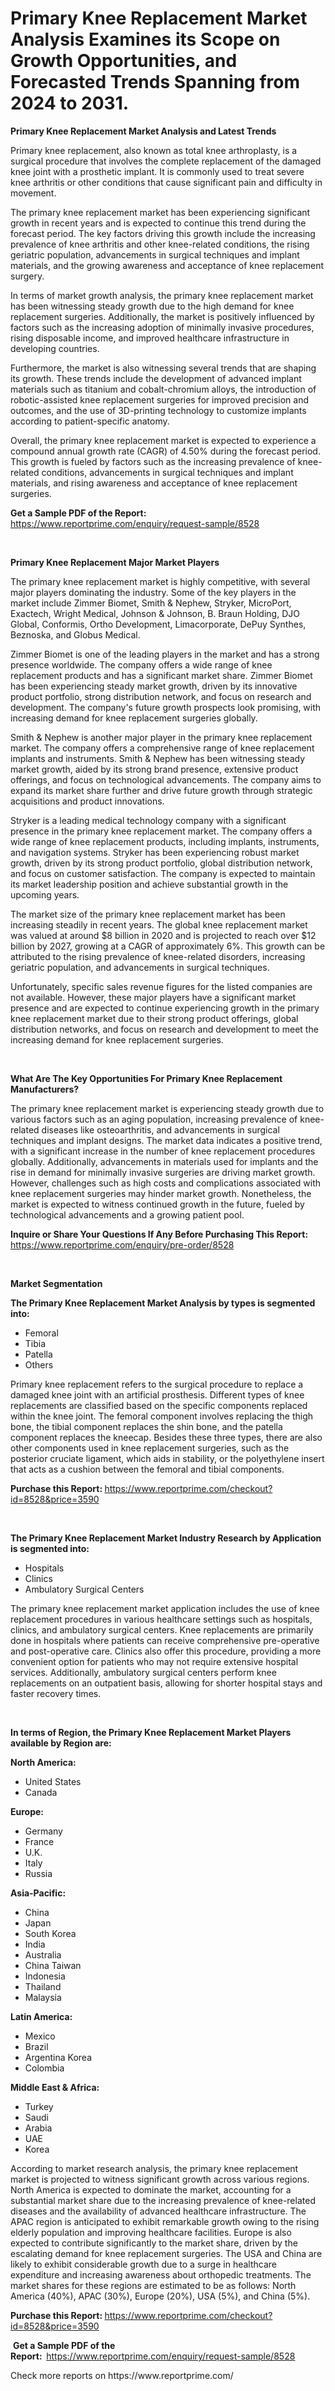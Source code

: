 <p><h1>Primary Knee Replacement Market Analysis Examines its Scope on Growth Opportunities, and Forecasted Trends Spanning from 2024 to 2031.</h1></p><p><strong>Primary Knee Replacement Market Analysis and Latest Trends</strong></p>
<p><p>Primary knee replacement, also known as total knee arthroplasty, is a surgical procedure that involves the complete replacement of the damaged knee joint with a prosthetic implant. It is commonly used to treat severe knee arthritis or other conditions that cause significant pain and difficulty in movement.</p><p>The primary knee replacement market has been experiencing significant growth in recent years and is expected to continue this trend during the forecast period. The key factors driving this growth include the increasing prevalence of knee arthritis and other knee-related conditions, the rising geriatric population, advancements in surgical techniques and implant materials, and the growing awareness and acceptance of knee replacement surgery.</p><p>In terms of market growth analysis, the primary knee replacement market has been witnessing steady growth due to the high demand for knee replacement surgeries. Additionally, the market is positively influenced by factors such as the increasing adoption of minimally invasive procedures, rising disposable income, and improved healthcare infrastructure in developing countries.</p><p>Furthermore, the market is also witnessing several trends that are shaping its growth. These trends include the development of advanced implant materials such as titanium and cobalt-chromium alloys, the introduction of robotic-assisted knee replacement surgeries for improved precision and outcomes, and the use of 3D-printing technology to customize implants according to patient-specific anatomy.</p><p>Overall, the primary knee replacement market is expected to experience a compound annual growth rate (CAGR) of 4.50% during the forecast period. This growth is fueled by factors such as the increasing prevalence of knee-related conditions, advancements in surgical techniques and implant materials, and rising awareness and acceptance of knee replacement surgeries.</p></p>
<p><strong>Get a Sample PDF of the Report:&nbsp;</strong> <a href="https://www.reportprime.com/enquiry/request-sample/8528">https://www.reportprime.com/enquiry/request-sample/8528</a></p>
<p>&nbsp;</p>
<p><strong>Primary Knee Replacement Major Market Players</strong></p>
<p><p>The primary knee replacement market is highly competitive, with several major players dominating the industry. Some of the key players in the market include Zimmer Biomet, Smith & Nephew, Stryker, MicroPort, Exactech, Wright Medical, Johnson & Johnson, B. Braun Holding, DJO Global, Conformis, Ortho Development, Limacorporate, DePuy Synthes, Beznoska, and Globus Medical.</p><p>Zimmer Biomet is one of the leading players in the market and has a strong presence worldwide. The company offers a wide range of knee replacement products and has a significant market share. Zimmer Biomet has been experiencing steady market growth, driven by its innovative product portfolio, strong distribution network, and focus on research and development. The company's future growth prospects look promising, with increasing demand for knee replacement surgeries globally.</p><p>Smith & Nephew is another major player in the primary knee replacement market. The company offers a comprehensive range of knee replacement implants and instruments. Smith & Nephew has been witnessing steady market growth, aided by its strong brand presence, extensive product offerings, and focus on technological advancements. The company aims to expand its market share further and drive future growth through strategic acquisitions and product innovations.</p><p>Stryker is a leading medical technology company with a significant presence in the primary knee replacement market. The company offers a wide range of knee replacement products, including implants, instruments, and navigation systems. Stryker has been experiencing robust market growth, driven by its strong product portfolio, global distribution network, and focus on customer satisfaction. The company is expected to maintain its market leadership position and achieve substantial growth in the upcoming years.</p><p>The market size of the primary knee replacement market has been increasing steadily in recent years. The global knee replacement market was valued at around $8 billion in 2020 and is projected to reach over $12 billion by 2027, growing at a CAGR of approximately 6%. This growth can be attributed to the rising prevalence of knee-related disorders, increasing geriatric population, and advancements in surgical techniques.</p><p>Unfortunately, specific sales revenue figures for the listed companies are not available. However, these major players have a significant market presence and are expected to continue experiencing growth in the primary knee replacement market due to their strong product offerings, global distribution networks, and focus on research and development to meet the increasing demand for knee replacement surgeries.</p></p>
<p>&nbsp;</p>
<p><strong>What Are The Key Opportunities For Primary Knee Replacement Manufacturers?</strong></p>
<p><p>The primary knee replacement market is experiencing steady growth due to various factors such as an aging population, increasing prevalence of knee-related diseases like osteoarthritis, and advancements in surgical techniques and implant designs. The market data indicates a positive trend, with a significant increase in the number of knee replacement procedures globally. Additionally, advancements in materials used for implants and the rise in demand for minimally invasive surgeries are driving market growth. However, challenges such as high costs and complications associated with knee replacement surgeries may hinder market growth. Nonetheless, the market is expected to witness continued growth in the future, fueled by technological advancements and a growing patient pool.</p></p>
<p><strong>Inquire or Share Your Questions If Any Before Purchasing This Report:</strong> <a href="https://www.reportprime.com/enquiry/pre-order/8528">https://www.reportprime.com/enquiry/pre-order/8528</a></p>
<p>&nbsp;</p>
<p><strong>Market Segmentation</strong></p>
<p><strong>The Primary Knee Replacement Market Analysis by types is segmented into:</strong></p>
<p><ul><li>Femoral</li><li>Tibia</li><li>Patella</li><li>Others</li></ul></p>
<p><p>Primary knee replacement refers to the surgical procedure to replace a damaged knee joint with an artificial prosthesis. Different types of knee replacements are classified based on the specific components replaced within the knee joint. The femoral component involves replacing the thigh bone, the tibial component replaces the shin bone, and the patella component replaces the kneecap. Besides these three types, there are also other components used in knee replacement surgeries, such as the posterior cruciate ligament, which aids in stability, or the polyethylene insert that acts as a cushion between the femoral and tibial components.</p></p>
<p><strong>Purchase this Report:&nbsp;</strong><a href="https://www.reportprime.com/checkout?id=8528&price=3590">https://www.reportprime.com/checkout?id=8528&price=3590</a></p>
<p>&nbsp;</p>
<p><strong>The Primary Knee Replacement Market Industry Research by Application is segmented into:</strong></p>
<p><ul><li>Hospitals</li><li>Clinics</li><li>Ambulatory Surgical Centers</li></ul></p>
<p><p>The primary knee replacement market application includes the use of knee replacement procedures in various healthcare settings such as hospitals, clinics, and ambulatory surgical centers. Knee replacements are primarily done in hospitals where patients can receive comprehensive pre-operative and post-operative care. Clinics also offer this procedure, providing a more convenient option for patients who may not require extensive hospital services. Additionally, ambulatory surgical centers perform knee replacements on an outpatient basis, allowing for shorter hospital stays and faster recovery times.</p></p>
<p>&nbsp;</p>
<p><strong>In terms of Region, the Primary Knee Replacement Market Players available by Region are:</strong></p>
<p>
    <p> <strong> North America: </strong>
        <ul>
            <li>United States</li>
            <li>Canada</li>
        </ul>
        </p> 
    <p> <strong> Europe: </strong>
        <ul>
            <li>Germany</li>
            <li>France</li>
            <li>U.K.</li>
            <li>Italy</li>
            <li>Russia</li>
        </ul>
        </p> 
    <p> <strong> Asia-Pacific: </strong>
        <ul>
            <li>China</li>
            <li>Japan</li>
            <li>South Korea</li>
            <li>India</li>
            <li>Australia</li>
            <li>China Taiwan</li>
            <li>Indonesia</li>
            <li>Thailand</li>
            <li>Malaysia</li>
        </ul>
        </p> 
    <p> <strong> Latin America: </strong>
        <ul>
            <li>Mexico</li>
            <li>Brazil</li>
            <li>Argentina Korea</li>
            <li>Colombia</li>
        </ul>
        </p> 
    <p> <strong> Middle East & Africa: </strong>
        <ul>
            <li>Turkey</li>
            <li>Saudi</li>
            <li>Arabia</li>
            <li>UAE</li>
            <li>Korea</li>
        </ul>
    </p>
    </p>
<p><p>According to market research analysis, the primary knee replacement market is projected to witness significant growth across various regions. North America is expected to dominate the market, accounting for a substantial market share due to the increasing prevalence of knee-related diseases and the availability of advanced healthcare infrastructure. The APAC region is anticipated to exhibit remarkable growth owing to the rising elderly population and improving healthcare facilities. Europe is also expected to contribute significantly to the market share, driven by the escalating demand for knee replacement surgeries. The USA and China are likely to exhibit considerable growth due to a surge in healthcare expenditure and increasing awareness about orthopedic treatments. The market shares for these regions are estimated to be as follows: North America (40%), APAC (30%), Europe (20%), USA (5%), and China (5%).</p></p>
<p><strong>Purchase this Report: </strong><a href="https://www.reportprime.com/checkout?id=8528&price=3590">https://www.reportprime.com/checkout?id=8528&price=3590</a></p>
<p>&nbsp;<strong>Get a Sample PDF of the Report:&nbsp;&nbsp;</strong><a href="https://www.reportprime.com/enquiry/request-sample/8528">https://www.reportprime.com/enquiry/request-sample/8528</a></p>
<p><strong></strong></p>
<p>Check more reports on https://www.reportprime.com/</p>